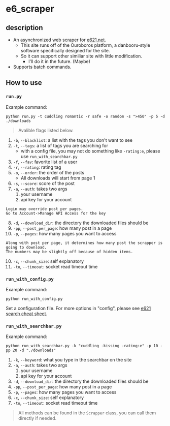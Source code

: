 # e6_scraper

## description
- An asynchronized web scraper for [e621.net](https://e621.net/).
    - This site runs off of the Ouroboros platform, a danbooru-style software specifically designed for the site.
    - So it can support other similiar site with little modification.
        - I'll do it in the future. (Maybe)
- Supports batch commands.

## How to use
### `run.py`
Example command:
```
python run.py -t cuddling romantic -r safe -o random -s ">450" -p 5 -d ./downloads
```
> Avalible flags listed below.
1. `-b`, `--blacklist`: a list with the tags you don't want to see
2. `-t`, `--tags`: a list of tags you are searching for
    - with a config file, you may not do something like `-rating:e`, please use `run_with_searchbar.py`
3. `-f`, `--fav`: favorite list of a user
4. `-r`, `--rating`: rating tag
5. `-o`, `--order`: the order of the posts
    - All downloads will start from page 1
6. `-s`, `--score`: score of the post
7. `-a`, `--auth`: takes two args
    1. your username
    2. api key for your account
>
    Login may override post per pages.
    Go to Account->Manage API Access for the key

8. `-d`, `--download_dir`: the directory the downloaded files should be
8. `-pp`, `--post_per_page`: how many post in a page
9. `-p`, `--pages`: how many pages you want to access
>
    Along with post per page, it determines how many post the scrapper is going to download.
    The numbers may be slightly off because of hidden items.
10. `-c`, `--chunk_size`: self explanatory
11. `-to`, `--timeout`: socket read timeout time

### `run_with_config.py`
Example command:
```
python run_with_config.py
```
Set a configuration file.
For more options in "config", please see [e621 search cheat sheet](https://e621.net/help/cheatsheet).

### `run_with_searchbar.py`
Example command:
```
python run_with_searchbar.py -k "cuddling -kissing -rating:e" -p 10 -pp 20 -d "./downloads"
```
1. `-k`, `--keyword`: what you type in the searchbar on the site
2. `-a`, `--auth`: takes two args
    1. your username
    2. api key for your account
3. `-d`, `--download_dir`: the directory the downloaded files should be
4. `-pp`, `--post_per_page`: how many post in a page
5. `-p`, `--pages`: how many pages you want to access
6. `-c`, `--chunk_size`: self explanatory
7. `-to`, `--timeout`: socket read timeout time

> All methods can be found in the `Scrapper` class, you can call them directly if needed.


